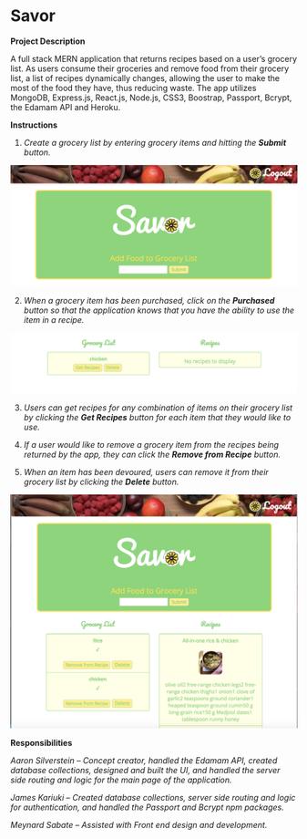 # Savor

**Project Description**

A full stack MERN application that returns recipes based on a user’s grocery list. As users consume their groceries and remove food from their grocery list, a list of recipes dynamically changes, allowing the user to make the most of the food they have, thus reducing waste. The app utilizes MongoDB, Express.js, React.js, Node.js, CSS3, Boostrap, Passport, Bcrypt, the Edamam API and Heroku. 





**Instructions**

1.	*Create a grocery list by entering grocery items and hitting the **Submit** button.*

![Image 1 savor app](client/src/images/instructions1.png)

2.	*When a grocery item has been purchased, click on the **Purchased** button so that the application knows that you have the ability to use the item in a recipe.*

![Image 2 and 3 of savor app](client/src/images/instructions2.png)


3.	*Users can get recipes for any combination of items on their grocery list by clicking the **Get Recipes** button for each item that they would like to use.*

4.	*If a user would like to remove a grocery item from the recipes being returned by the app, they can click the **Remove from Recipe** button.*

5.	*When an item has been devoured, users can remove it from their grocery list by clicking the **Delete** button.*

![Image 4 of savor app](client/src/images/instructions3-4-5.png)






**Responsibilities**

*Aaron Silverstein*  *– Concept creator, handled the Edamam API, created database collections, designed and built the UI, and handled the server side routing and logic for the main page of the application.*

*James Kariuki* – *Created database collections, server side routing and logic for authentication, and handled the Passport and Bcrypt npm packages.* 

*Meynard Sabate* – *Assisted with Front end design and development.* 


